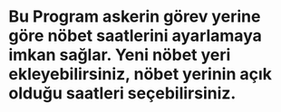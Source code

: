 # Bu Program askerin görev yerine göre nöbet saatlerini ayarlamaya imkan sağlar. Yeni nöbet yeri ekleyebilirsiniz, nöbet yerinin açık olduğu saatleri seçebilirsiniz.

